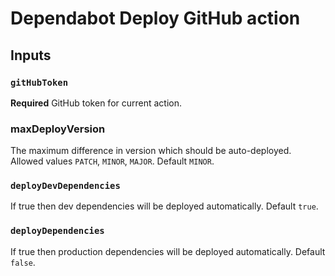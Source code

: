 # Dependabot Deploy GitHub action

## Inputs

### `gitHubToken`

**Required** GitHub token for current action.

### maxDeployVersion

The maximum difference in version which should be auto-deployed. Allowed values `PATCH`, `MINOR`, `MAJOR`. Default `MINOR`.

### `deployDevDependencies`

If true then dev dependencies will be deployed automatically. Default `true`.

### `deployDependencies`

If true then production dependencies will be deployed automatically. Default `false`.
